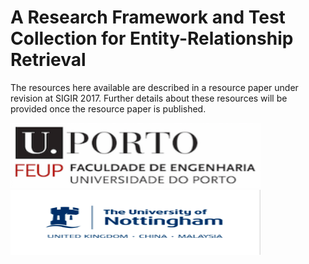 # A Research Framework and Test Collection for Entity-Relationship Retrieval




The resources here available are described in a resource paper under revision at SIGIR 2017. Further details about these resources will be provided once the resource paper is published.















<img src="https://github.com/sigirelink/RELink/blob/master/university-of-porto.png" width="400" height="104" /> <img src="https://github.com/sigirelink/RELink/blob/master/university-of-nottingham.png" width="400" height="104" />



